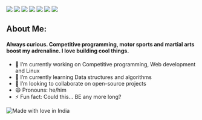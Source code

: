 [![](https://img.shields.io/badge/LinkedIn-sankethchebbi-blue)](https://www.linkedin.com/in/sanketh-chebbi-976132176/)
[![](https://img.shields.io/badge/Gmail-sankethchebbi%40gmail.com-red)](mailto:sankethchebbi@gmail.com)
[![](https://img.shields.io/badge/Telegram-%40sankethchebbi-blue)](https://t.me/sankethchebbi)
[![](https://img.shields.io/badge/HackerRank-cr33dcode-brightgreen)](https://www.hackerrank.com/cr33dcode)
[![](https://img.shields.io/badge/Twitter-%40sankethchebbi-blue)](https://twitter.com/sankethchebbi)
[![](https://img.shields.io/badge/Codechef-sankethchebbi-red)](https://www.codechef.com/users/sankethchebbi)
[![](https://img.shields.io/badge/Codeforces-sankethchebbi-blue)](https://codeforces.com/profile/SankethChebbi)

## About Me:
#### Always curious. Competitive programming, motor sports and martial arts boost my adrenaline. I love building cool things.


- 🔭 I’m currently working on Competitive programming, Web development and Linux
- 🌱 I’m currently learning Data structures and algorithms 
- 👯 I’m looking to collaborate on open-source projects
- 😄 Pronouns: he/him
- ⚡ Fun fact: Could this... BE any more long?

![Made with love in India](https://madewithlove.now.sh/in?heart=true&template=for-the-badge)
